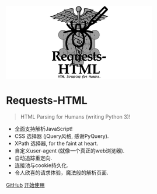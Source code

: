 ![logo](requests-html-logo.svg)<!-- .element height="10px" width="10px" -->

# Requests-HTML

> HTML Parsing for Humans (writing Python 3)!

*   全面支持解析JavaScript!
*   CSS 选择器 (jQuery风格, 感谢PyQuery).
*   XPath 选择器, for the faint at heart.
*   自定义user-agent (就像一个真正的web浏览器).
*   自动追踪重定向.
*   连接池与cookie持久化.
*   令人欣喜的请求体验，魔法般的解析页面.

[GitHub](https://github.com/kennethreitz/requests-html/)
[开始使用](?id=安装)
